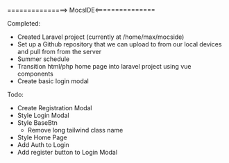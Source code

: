 ===============> MocsIDE<===============

Completed:

* Created Laravel project (currently at /home/max/mocside)
* Set up a Github repository that we can upload to from our local devices and pull from from the server
* Summer schedule
* Transition html/php home page into laravel project using vue components
* Create basic login modal

Todo:

* Create Registration Modal
* Style Login Modal
* Style BaseBtn
  * Remove long tailwind class name
* Style Home Page
* Add Auth to Login
* Add register button to Login Modal
